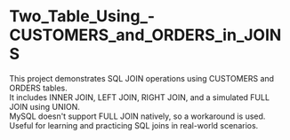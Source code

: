 # Two_Table_Using_-CUSTOMERS_and_ORDERS_in_JOINS
This project demonstrates SQL JOIN operations using CUSTOMERS and ORDERS tables.  
It includes INNER JOIN, LEFT JOIN, RIGHT JOIN, and a simulated FULL JOIN using UNION.  
MySQL doesn't support FULL JOIN natively, so a workaround is used.  
Useful for learning and practicing SQL joins in real-world scenarios.

